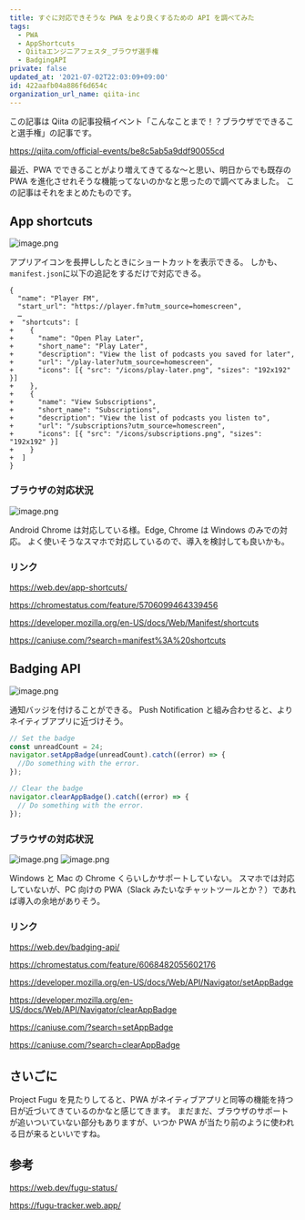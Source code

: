 ```yaml
---
title: すぐに対応できそうな PWA をより良くするための API を調べてみた
tags:
  - PWA
  - AppShortcuts
  - Qiitaエンジニアフェスタ_ブラウザ選手権
  - BadgingAPI
private: false
updated_at: '2021-07-02T22:03:09+09:00'
id: 422aafb04a886f6d654c
organization_url_name: qiita-inc
---
```

この記事は Qiita の記事投稿イベント「こんなことまで！？ブラウザでできること選手権」の記事です。

https://qiita.com/official-events/be8c5ab5a9ddf90055cd

最近、PWA でできることがより増えてきてるな〜と思い、明日からでも既存の PWA を進化させれそうな機能ってないのかなと思ったので調べてみました。
この記事はそれをまとめたものです。

## App shortcuts

![image.png](https://qiita-image-store.s3.ap-northeast-1.amazonaws.com/0/352836/9f0db1b3-27ef-ec74-d2b3-c550c0144c8e.png)

アプリアイコンを長押ししたときにショートカットを表示できる。
しかも、`manifest.json`に以下の追記をするだけで対応できる。

```diff_json
{
  "name": "Player FM",
  "start_url": "https://player.fm?utm_source=homescreen",
  …
+  "shortcuts": [
+    {
+      "name": "Open Play Later",
+      "short_name": "Play Later",
+      "description": "View the list of podcasts you saved for later",
+      "url": "/play-later?utm_source=homescreen",
+      "icons": [{ "src": "/icons/play-later.png", "sizes": "192x192" }]
+    },
+    {
+      "name": "View Subscriptions",
+      "short_name": "Subscriptions",
+      "description": "View the list of podcasts you listen to",
+      "url": "/subscriptions?utm_source=homescreen",
+      "icons": [{ "src": "/icons/subscriptions.png", "sizes": "192x192" }]
+    }
+  ]
}
```

### ブラウザの対応状況

![image.png](https://qiita-image-store.s3.ap-northeast-1.amazonaws.com/0/352836/24d277d9-40f6-383d-f607-b76c2faf4519.png)

Android Chrome は対応している様。Edge, Chrome は Windows のみでの対応。
よく使いそうなスマホで対応しているので、導入を検討しても良いかも。

### リンク

https://web.dev/app-shortcuts/

https://chromestatus.com/feature/5706099464339456

https://developer.mozilla.org/en-US/docs/Web/Manifest/shortcuts

https://caniuse.com/?search=manifest%3A%20shortcuts

## Badging API

![image.png](https://qiita-image-store.s3.ap-northeast-1.amazonaws.com/0/352836/c3c63904-3545-8d9f-f66e-02bd4893e35f.png)

通知バッジを付けることができる。
Push Notification と組み合わせると、よりネイティブアプリに近づけそう。

```javascript
// Set the badge
const unreadCount = 24;
navigator.setAppBadge(unreadCount).catch((error) => {
  //Do something with the error.
});

// Clear the badge
navigator.clearAppBadge().catch((error) => {
  // Do something with the error.
});
```

### ブラウザの対応状況

![image.png](https://qiita-image-store.s3.ap-northeast-1.amazonaws.com/0/352836/140e8c33-2005-af9d-c543-c11b9d05179c.png)
![image.png](https://qiita-image-store.s3.ap-northeast-1.amazonaws.com/0/352836/d57689d2-041e-7fe6-822d-ff05f7d21403.png)

Windows と Mac の Chrome くらいしかサポートしていない。
スマホでは対応していないが、PC 向けの PWA（Slack みたいなチャットツールとか？）であれば導入の余地がありそう。

### リンク

https://web.dev/badging-api/

https://chromestatus.com/feature/6068482055602176

https://developer.mozilla.org/en-US/docs/Web/API/Navigator/setAppBadge

https://developer.mozilla.org/en-US/docs/Web/API/Navigator/clearAppBadge

https://caniuse.com/?search=setAppBadge

https://caniuse.com/?search=clearAppBadge

## さいごに

Project Fugu を見たりしてると、PWA がネイティブアプリと同等の機能を持つ日が近づいてきているのかなと感じてきます。
まだまだ、ブラウザのサポートが追いついていない部分もありますが、いつか PWA が当たり前のように使われる日が来るといいですね。

## 参考

https://web.dev/fugu-status/

https://fugu-tracker.web.app/
